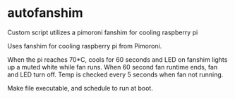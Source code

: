 # autofanshim
Custom script utilizes a pimoroni fanshim for cooling raspberry pi

Uses fanshim for cooling raspberry pi from Pimoroni.

When  the pi reaches 70*C, cools for 60 seconds and LED on fanshim lights up a muted white while fan runs. When 60 second fan runtime ends, fan and LED turn off. Temp is checked every 5 seconds when fan not running.

Make file executable, and schedule to run at boot. 
